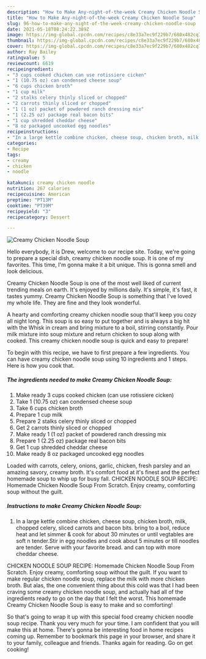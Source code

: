 ```yaml
---
description: "How to Make Any-night-of-the-week Creamy Chicken Noodle Soup"
title: "How to Make Any-night-of-the-week Creamy Chicken Noodle Soup"
slug: 96-how-to-make-any-night-of-the-week-creamy-chicken-noodle-soup
date: 2021-05-18T08:24:22.389Z
image: https://img-global.cpcdn.com/recipes/c8e33a7ec9f229b7/680x482cq70/creamy-chicken-noodle-soup-recipe-main-photo.jpg
thumbnail: https://img-global.cpcdn.com/recipes/c8e33a7ec9f229b7/680x482cq70/creamy-chicken-noodle-soup-recipe-main-photo.jpg
cover: https://img-global.cpcdn.com/recipes/c8e33a7ec9f229b7/680x482cq70/creamy-chicken-noodle-soup-recipe-main-photo.jpg
author: Ray Bailey
ratingvalue: 5
reviewcount: 6619
recipeingredient:
- "3 cups cooked chicken can use rotissiere cicken"
- "1 (10.75 oz) can condensed cheese soup"
- "6 cups chicken broth"
- "1 cup milk"
- "2 stalks celery thinly sliced or chopped"
- "2 carrots thinly sliced or chopped"
- "1 (1 oz) packet of powdered ranch dressing mix"
- "1 (2.25 oz) package real bacon bits"
- "1 cup shredded cheddar cheese"
- "8 oz packaged uncooked egg noodles"
recipeinstructions:
- "In a large kettle combine chicken, cheese soup, chicken broth, milk, chopped celery, sliced carrots and bacon bits. bring to a boil, reduce heat and let simmer &amp; cook for about 30 minutes or until vegtables are soft n tender.Stir in egg noodles and cook about 5 minutes or till noodles are tender. Serve with your favorite bread. and can top with more cheddar cheese."
categories:
- Recipe
tags:
- creamy
- chicken
- noodle

katakunci: creamy chicken noodle 
nutrition: 267 calories
recipecuisine: American
preptime: "PT13M"
cooktime: "PT39M"
recipeyield: "3"
recipecategory: Dessert

---
```



![Creamy Chicken Noodle Soup](https://img-global.cpcdn.com/recipes/c8e33a7ec9f229b7/680x482cq70/creamy-chicken-noodle-soup-recipe-main-photo.jpg)

Hello everybody, it is Drew, welcome to our recipe site. Today, we're going to prepare a special dish, creamy chicken noodle soup. It is one of my favorites. This time, I'm gonna make it a bit unique. This is gonna smell and look delicious.

Creamy Chicken Noodle Soup is one of the most well liked of current trending meals on earth. It's enjoyed by millions daily. It's simple, it's fast, it tastes yummy. Creamy Chicken Noodle Soup is something that I've loved my whole life. They are fine and they look wonderful.

A hearty and comforting creamy chicken noodle soup that&#39;ll keep you cozy all night long. This soup is so easy to put together and is always a big hit with the Whisk in cream and bring mixture to a boil, stirring constantly. Pour milk mixture into soup mixture and return chicken to soup along with cooked. This creamy chicken noodle soup is quick and easy to prepare!


To begin with this recipe, we have to first prepare a few ingredients. You can have creamy chicken noodle soup using 10 ingredients and 1 steps. Here is how you cook that.

<!--inarticleads1-->

##### The ingredients needed to make Creamy Chicken Noodle Soup:

1. Make ready 3 cups cooked chicken (can use rotissiere cicken)
1. Take 1 (10.75 oz) can condensed cheese soup
1. Take 6 cups chicken broth
1. Prepare 1 cup milk
1. Prepare 2 stalks celery thinly sliced or chopped
1. Get 2 carrots thinly sliced or chopped
1. Make ready 1 (1 oz) packet of powdered ranch dressing mix
1. Prepare 1 (2.25 oz) package real bacon bits
1. Get 1 cup shredded cheddar cheese
1. Make ready 8 oz packaged uncooked egg noodles


Loaded with carrots, celery, onions, garlic, chicken, fresh parsley and an amazing savory, creamy broth. It&#39;s comfort food at it&#39;s finest and the perfect homemade soup to whip up for busy fall. CHICKEN NOODLE SOUP RECIPE: Homemade Chicken Noodle Soup From Scratch. Enjoy creamy, comforting soup without the guilt. 

<!--inarticleads2-->

##### Instructions to make Creamy Chicken Noodle Soup:

1. In a large kettle combine chicken, cheese soup, chicken broth, milk, chopped celery, sliced carrots and bacon bits. bring to a boil, reduce heat and let simmer &amp; cook for about 30 minutes or until vegtables are soft n tender.Stir in egg noodles and cook about 5 minutes or till noodles are tender. Serve with your favorite bread. and can top with more cheddar cheese.


CHICKEN NOODLE SOUP RECIPE: Homemade Chicken Noodle Soup From Scratch. Enjoy creamy, comforting soup without the guilt. If you want to make regular chicken noodle soup, replace the milk with more chicken broth. But alas, the one convenient thing about this cold was that I had been craving some creamy chicken noodle soup, and actually had all of the ingredients ready to go on the day that I felt the worst. This homemade Creamy Chicken Noodle Soup is easy to make and so comforting! 

So that's going to wrap it up with this special food creamy chicken noodle soup recipe. Thank you very much for your time. I am confident that you will make this at home. There's gonna be interesting food in home recipes coming up. Remember to bookmark this page in your browser, and share it to your family, colleague and friends. Thanks again for reading. Go on get cooking!
